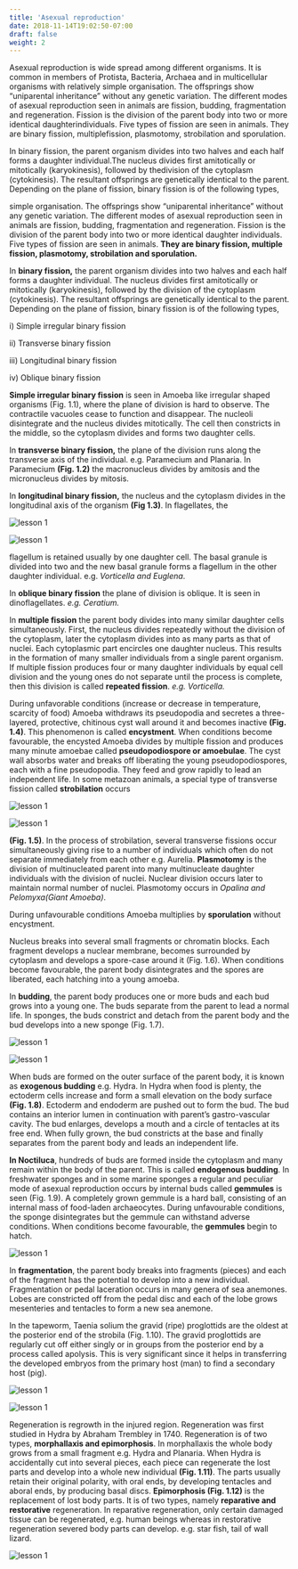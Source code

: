 ```yaml
---
title: 'Asexual reproduction'
date: 2018-11-14T19:02:50-07:00
draft: false
weight: 2
---
```




Asexual reproduction is wide spread among different organisms. It is common in
members of Protista, Bacteria, Archaea and in multicellular organisms with relatively
simple organisation. The offsprings show “uniparental inheritance” without any genetic
variation. The different modes of asexual reproduction seen in animals are fission,
budding, fragmentation and regeneration. Fission is the division of the parent
body into two or more identical daughterindividuals. Five types of fission are seen in
animals. They are binary fission, multiplefission, plasmotomy, strobilation and
sporulation.

In binary fission, the parent organism divides into two halves and
each half forms a daughter individual.The nucleus divides first amitotically or
mitotically (karyokinesis), followed by thedivision of the cytoplasm (cytokinesis).
The resultant offsprings are genetically identical to the parent. Depending on the
plane of fission, binary fission is of the
following types,

simple organisation. The offsprings show
“uniparental inheritance” without any genetic
variation. The different modes of asexual
reproduction seen in animals are fission,
budding, fragmentation and regeneration.
Fission is the division of the parent
body into two or more identical daughter
individuals. Five types of fission are seen in
animals. **They are binary fission, multiple fission, plasmotomy, strobilation and sporulation.**


In **binary fission,** the parent
organism divides into two halves and
each half forms a daughter individual.
The nucleus divides first amitotically or
mitotically (karyokinesis), followed by the
division of the cytoplasm (cytokinesis).
The resultant offsprings are genetically
identical to the parent. Depending on the
plane of fission, binary fission is of the
following types,

i) Simple irregular binary fission

ii) Transverse binary fission

iii) Longitudinal binary fission

iv) Oblique binary fission

**Simple irregular binary fission** is seen in Amoeba like irregular shaped organisms
(Fig. 1.1), where the plane of division is hard to observe. The contractile vacuoles
cease to function and disappear. The nucleoli disintegrate and the nucleus divides
mitotically. The cell then constricts in the middle, so the cytoplasm divides and forms
two daughter cells. 

In **transverse binary fission,** the plane of the division runs along the transverse axis of the individual. e.g. Paramecium and Planaria.
In Paramecium **(Fig. 1.2)** the macronucleus divides by amitosis and the micronucleus
divides by mitosis. 

In **longitudinal binary fission,** the nucleus and the cytoplasm divides in the longitudinal axis of the organism **(Fig 1.3)**. In flagellates, the


![lesson 1](/books/12-biology/zoology/unit1/bzf1.png )

![lesson 1](/books/12-biology/zoology/unit1/bzf2.png )


flagellum is retained usually by one daughter cell. The basal granule is divided into two and the new basal granule forms a flagellum in the other daughter individual. e.g. *Vorticella and Euglena*. 

In **oblique binary fission** the plane of division is oblique. It is seen in dinoflagellates. *e.g. Ceratium.* 

In **multiple fission** the parent body divides into many similar daughter cells simultaneously. First, the nucleus divides repeatedly without the division of the cytoplasm, later the cytoplasm divides into as many parts as that of nuclei. Each cytoplasmic part encircles one daughter nucleus. This results in the formation of many smaller individuals from a single parent organism. If multiple fission produces four or many daughter individuals by equal cell division and the young ones do not separate until the process is complete, then this division is called **repeated fission**. *e.g. Vorticella.* 


During unfavorable conditions (increase or decrease in temperature, scarcity of food) Amoeba withdraws its pseudopodia and secretes a three-layered, protective, chitinous cyst wall around it and becomes inactive **(Fig. 1.4)**. This phenomenon is called **encystment**. When conditions become favourable, the encysted Amoeba divides
by multiple fission and produces many minute amoebae called **pseudopodiospore or amoebulae**. The cyst wall absorbs water and breaks off liberating the young
pseudopodiospores, each with a fine pseudopodia. They feed and grow rapidly to
lead an independent life. In some metazoan animals, a special type of transverse fission called **strobilation** occurs

![lesson 1](/books/12-biology/zoology/unit1/bzf3.png )

![lesson 1](/books/12-biology/zoology/unit1/bzf4.png )

**(Fig. 1.5)**. In the process of strobilation, several transverse fissions occur simultaneously giving rise to a number of individuals which often do not separate immediately from each other e.g. Aurelia. **Plasmotomy** is the division of multinucleated parent into many multinucleate daughter individuals with the division of nuclei. Nuclear division occurs later to maintain normal number of nuclei. Plasmotomy occurs in *Opalina and Pelomyxa(Giant Amoeba)*.

 During unfavourable conditions Amoeba multiplies by **sporulation** without encystment.

Nucleus breaks into several small fragments or chromatin blocks. Each fragment develops
a nuclear membrane, becomes surrounded by cytoplasm and develops a spore-case around
it (Fig. 1.6). When conditions become favourable, the parent body disintegrates and
the spores are liberated, each hatching into a young amoeba.


In **budding**, the parent body produces one or more buds and each bud grows into a young
one. The buds separate from the parent to lead a normal life. In sponges, the buds constrict and detach from the parent body and the bud develops into a new sponge (Fig. 1.7).


![lesson 1](/books/12-biology/zoology/unit1/bzf5.png )

![lesson 1](/books/12-biology/zoology/unit1/bzf6.png )

When buds are formed on the outer surface of the parent body, it is known as
**exogenous budding** e.g. Hydra. In Hydra when food is plenty, the ectoderm cells increase and
form a small elevation on the body surface **(Fig. 1.8)**. Ectoderm and endoderm are pushed
out to form the bud. The bud contains an interior lumen in continuation with parent’s
gastro-vascular cavity. The bud enlarges, develops a mouth and a circle of tentacles at its
free end. When fully grown, the bud constricts at the base and finally separates from the parent body and leads an independent life. 


**In Noctiluca**, hundreds of buds are
formed inside the cytoplasm and many remain within the body of the parent. This is called
**endogenous budding**. In freshwater sponges and in some marine sponges a regular and
peculiar mode of asexual reproduction occurs by internal buds called **gemmules** is seen
(Fig. 1.9). A completely grown gemmule is a hard ball, consisting of an internal mass of
food-laden archaeocytes. During unfavourable conditions, the sponge disintegrates but the
gemmule can withstand adverse conditions. When conditions become favourable, the
**gemmules** begin to hatch.

![lesson 1](/books/12-biology/zoology/unit1/bzf7.png )

In **fragmentation**, the parent body
breaks into fragments (pieces) and each of the
fragment has the potential to develop into a new
individual. Fragmentation or pedal laceration
occurs in many genera of sea anemones. Lobes
are constricted off from the pedal disc and each
of the lobe grows mesenteries and tentacles to
form a new sea anemone.

In the tapeworm, Taenia solium the gravid
(ripe) proglottids are the oldest at the posterior
end of the strobila (Fig. 1.10). The gravid
proglottids are regularly cut off either singly or
in groups from the posterior end by a process
called apolysis. This is very significant since it
helps in transferring the developed embryos
from the primary host (man) to find a secondary
host (pig).

![lesson 1](/books/12-biology/zoology/unit1/bzf8.png )

![lesson 1](/books/12-biology/zoology/unit1/bzf9.png )

Regeneration is regrowth in the injured
region. Regeneration was first studied in Hydra
by Abraham Trembley in 1740. Regeneration is
of two types, **morphallaxis and epimorphosis**.
In morphallaxis the whole body grows from a
small fragment e.g. Hydra and Planaria. When
Hydra is accidentally cut into several pieces,
each piece can regenerate the lost parts and
develop into a whole new individual **(Fig. 1.11)**.
The parts usually retain their original polarity,
with oral ends, by developing tentacles
and aboral ends, by producing basal discs.
**Epimorphosis (Fig. 1.12)** is the replacement
of lost body parts. It is of two types, namely
**reparative and restorative** regeneration. In
reparative regeneration, only certain damaged
tissue can be regenerated, e.g. human beings
whereas in restorative regeneration severed
body parts can develop. e.g. star fish, tail of wall
lizard.

![lesson 1](/books/12-biology/zoology/unit1/bzf10.png )
